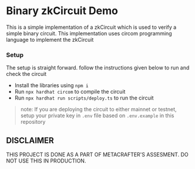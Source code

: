 # Binary zkCircuit Demo
This is a simple implementation of a zkCircuit which is used to verify a simple binary circuit. This implementation uses circom programming language to implement the zkCircuit

### Setup
The setup is straight forward. follow the instructions given below to run and check the circuit
* Install the libraries using `npm i`
* Run `npx hardhat circom` to compile the circuit
* Run `npx hardhat run scripts/deploy.ts` to run the circuit

> note: If you are deploying the circuit to either mainnet or testnet, setup your private key in `.env` file based on `.env.example` in this repository



## DISCLAIMER
THIS PROJECT IS DONE AS A PART OF METACRAFTER'S ASSESMENT. DO NOT USE THIS IN PRODUCTION.